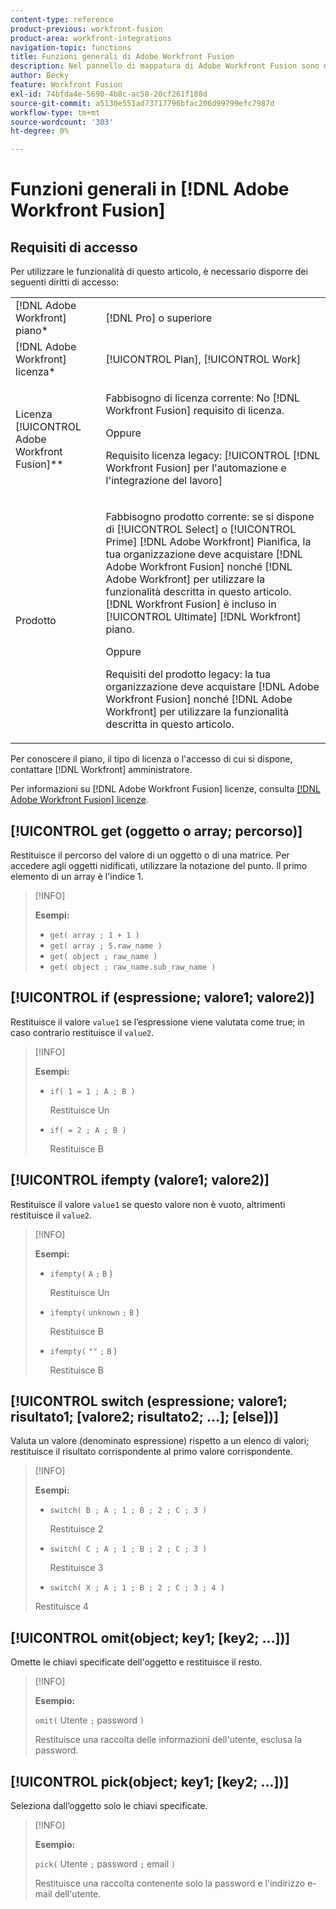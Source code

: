 ```yaml
---
content-type: reference
product-previous: workfront-fusion
product-area: workfront-integrations
navigation-topic: functions
title: Funzioni generali di Adobe Workfront Fusion
description: Nel pannello di mappatura di Adobe Workfront Fusion sono disponibili le seguenti funzioni generali.
author: Becky
feature: Workfront Fusion
exl-id: 74bfda4e-5690-4b8c-ac58-20cf261f188d
source-git-commit: a5130e551ad73717796bfac206d99799efc7987d
workflow-type: tm+mt
source-wordcount: '303'
ht-degree: 0%

---
```


# Funzioni generali in [!DNL Adobe Workfront Fusion]

## Requisiti di accesso

Per utilizzare le funzionalità di questo articolo, è necessario disporre dei seguenti diritti di accesso:

<table style="table-layout:auto">
 <col> 
 <col> 
 <tbody> 
  <tr> 
   <td role="rowheader">[!DNL Adobe Workfront] piano*</td> 
   <td> <p>[!DNL Pro] o superiore</p> </td> 
  </tr> 
  <tr data-mc-conditions=""> 
   <td role="rowheader">[!DNL Adobe Workfront] licenza*</td> 
   <td> <p>[!UICONTROL Plan], [!UICONTROL Work]</p> </td> 
  </tr> 
  <tr> 
   <td role="rowheader">Licenza [!UICONTROL Adobe Workfront Fusion]**</td> 
   <td>
   <p>Fabbisogno di licenza corrente: No [!DNL Workfront Fusion] requisito di licenza.</p>
   <p>Oppure</p>
   <p>Requisito licenza legacy: [!UICONTROL [!DNL Workfront Fusion] per l'automazione e l'integrazione del lavoro] </p>
   </td> 
  </tr> 
  <tr> 
   <td role="rowheader">Prodotto</td> 
   <td>
   <p>Fabbisogno prodotto corrente: se si dispone di [!UICONTROL Select] o [!UICONTROL Prime] [!DNL Adobe Workfront] Pianifica, la tua organizzazione deve acquistare [!DNL Adobe Workfront Fusion] nonché [!DNL Adobe Workfront] per utilizzare la funzionalità descritta in questo articolo. [!DNL Workfront Fusion] è incluso in [!UICONTROL Ultimate] [!DNL Workfront] piano.</p>
   <p>Oppure</p>
   <p>Requisiti del prodotto legacy: la tua organizzazione deve acquistare [!DNL Adobe Workfront Fusion] nonché [!DNL Adobe Workfront] per utilizzare la funzionalità descritta in questo articolo.</p>
   </td> 
  </tr> 
 </tbody> 
</table>

Per conoscere il piano, il tipo di licenza o l&#39;accesso di cui si dispone, contattare [!DNL Workfront] amministratore.

Per informazioni su [!DNL Adobe Workfront Fusion] licenze, consulta [[!DNL Adobe Workfront Fusion] licenze](../../workfront-fusion/get-started/license-automation-vs-integration.md).

## [!UICONTROL get (oggetto o array; percorso)]

Restituisce il percorso del valore di un oggetto o di una matrice. Per accedere agli oggetti nidificati, utilizzare la notazione del punto. Il primo elemento di un array è l&#39;indice 1.

>[!INFO]
>
>**Esempi:**
>
>* `get( array ; 1 + 1 )`
>* `get( array ; 5.raw_name )`
>* `get( object ; raw_name )`
>* `get( object ; raw_name.sub_raw_name )`

## [!UICONTROL if (espressione; valore1; valore2)]

Restituisce il valore `value1` se l’espressione viene valutata come true; in caso contrario restituisce il `value2`.

>[!INFO]
>
>**Esempi:**
>
>* `if( 1 = 1 ; A ; B )`
>
>    Restituisce Un
>
>* `if( = 2 ; A ; B )`
>
>   Restituisce B

## [!UICONTROL ifempty (valore1; valore2)]

Restituisce il valore `value1` se questo valore non è vuoto, altrimenti restituisce il `value2`.

>[!INFO]
>
>**Esempi:**
>
>* `ifempty(` `A` `;` `B` )
>
>   Restituisce Un
>
>* `ifempty(` `unknown` `;` `B` )
>
>   Restituisce B
>
>* `ifempty(` `""` `;` `B` )
>
>   Restituisce B

## [!UICONTROL switch (espressione; valore1; risultato1; [valore2; risultato2; ...]; [else])]

Valuta un valore (denominato espressione) rispetto a un elenco di valori; restituisce il risultato corrispondente al primo valore corrispondente.

>[!INFO]
>
>**Esempi:**
>
>* `switch( B ; A ; 1 ; B ; 2 ; C ; 3 )`
>
>   Restituisce 2
>
>* `switch( C ; A ; 1 ; B ; 2 ; C ; 3 )`
>
>   Restituisce 3
>
>* `switch( X ; A ; 1 ; B ; 2 ; C ; 3 ; 4 )`
>
>  Restituisce 4

## [!UICONTROL omit(object; key1; [key2; ...])]

Omette le chiavi specificate dell&#39;oggetto e restituisce il resto.

>[!INFO]
>
>**Esempio:**
>
>`omit(` Utente `;` password `)`
>
>Restituisce una raccolta delle informazioni dell&#39;utente, esclusa la password.

## [!UICONTROL pick(object; key1; [key2; ...])]

Seleziona dall’oggetto solo le chiavi specificate.

>[!INFO]
>
>**Esempio:**
>
>`pick(` Utente `;` password `;` email `)`
>
>Restituisce una raccolta contenente solo la password e l&#39;indirizzo e-mail dell&#39;utente.
